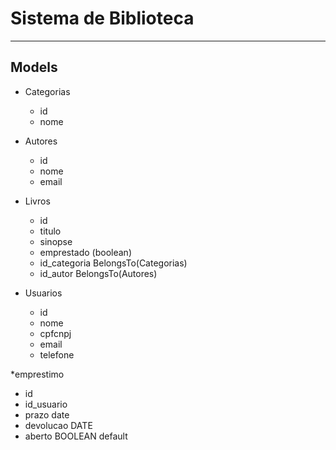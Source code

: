 # Sistema de Biblioteca

___

## Models

* Categorias
  * id
  * nome

* Autores
  * id
  * nome
  * email

* Livros
  * id
  * titulo
  * sinopse
  * emprestado (boolean)
  * id_categoria BelongsTo(Categorias)
  * id_autor BelongsTo(Autores)

* Usuarios
  * id
  * nome
  * cpfcnpj
  * email
  * telefone

*emprestimo
  * id
  * id_usuario
  * prazo date
  * devolucao DATE
  * aberto BOOLEAN default